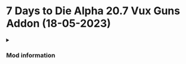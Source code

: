 # 7 Days to Die Alpha 20.7 Vux Guns Addon (18-05-2023)

<details>
    <summary>
        <h3>Mod information</h3>
    </summary>
    This mod adds more guns in to 7 Days to Die and is required to be on both the server and client. <br/>
    Guns added are:<br />
    P90
</details>
